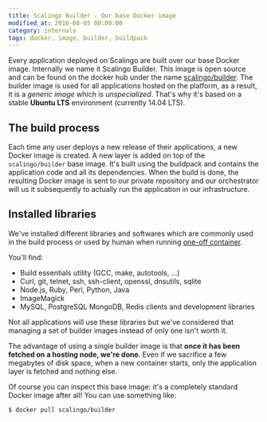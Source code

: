 ```yaml
---
title: Scalingo Builder - Our base Docker image
modified_at: 2016-08-05 00:00:00
category: internals
tags: docker, image, builder, buildpack
---
```


Every application deployed on Scalingo are built over our base Docker image.
Internally we name it Scalingo Builder. This image is open source and can be
found on the docker hub under the name
[scalingo/builder](https://hub.docker.com/r/scalingo/builder/). The builder
image is used for all applications hosted on the platform, as a result, it is a
*generic image* which is *unspecialized*. That's why it's based on a stable
**Ubuntu LTS** environment (currently 14.04 LTS).

## The build process

Each time any user deploys a new release of their applications, a new Docker
image is created. A new layer is added on top of the `scalingo/builder` base
image. It's built using the buildpack and contains the application code and all
its dependencies. When the build is done, the resulting Docker image is sent to
our private repository and our orchestrator will us it subsequently to actually
run the application in our infrastructure.

## Installed libraries

We've installed different libraries and softwares which are commonly used in
the build process or used by human when running [one-off
container](http://doc.scalingo.com/app/tasks.html).

You'll find:

* Build essentials utility (GCC, make, autotools, ...)
* Curl, git, telnet, ssh, ssh-client, openssl, dnsutils, sqlite
* Node.js, Ruby, Perl, Python, Java
* ImageMagick
* MySQL, PostgreSQL MongoDB, Redis clients and development libraries

Not all applications will use these libraries but we've considered that
managing a set of builder images instead of only one isn't worth it.

The advantage of using a single builder image is that **once it has been
fetched on a hosting node, we're done**. Even if we sacrifice a few megabytes
of disk space, when a new container starts, only the application layer is
fetched and nothing else.

Of course you can inspect this base image: it's a completely standard Docker
image after all! You can use something like:

```console
$ docker pull scalingo/builder
```
